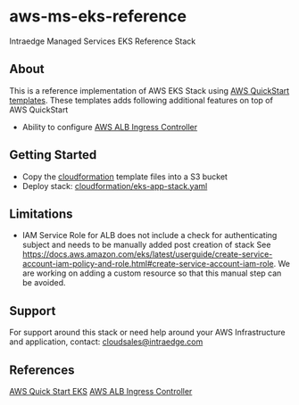 # aws-ms-eks-reference
Intraedge Managed Services EKS Reference Stack

## About
This is a reference implementation of AWS EKS Stack using [AWS QuickStart templates](https://github.com/aws-quickstart). These templates adds following additional features on top of AWS QuickStart
- Ability to configure [AWS ALB Ingress Controller](https://docs.aws.amazon.com/eks/latest/userguide/alb-ingress.html)

## Getting Started
- Copy the [cloudformation](./cloudformation) template files into a S3 bucket
- Deploy stack:  [cloudformation/eks-app-stack.yaml](cloudformation/eks-app-stack.yaml)

## Limitations
- IAM Service Role for ALB does not include a check for authenticating subject and needs to be manually added post creation of stack See https://docs.aws.amazon.com/eks/latest/userguide/create-service-account-iam-policy-and-role.html#create-service-account-iam-role.  We are working on adding a custom resource so that this manual step can be avoided.

## Support
For support around this stack or need help around your AWS Infrastructure and application, contact: [cloudsales@intraedge.com](mailto:cloudsales@intraedge.com)

## References
[AWS Quick Start EKS](https://github.com/aws-quickstart/quickstart-amazon-eks)
[AWS ALB Ingress Controller](https://docs.aws.amazon.com/eks/latest/userguide/alb-ingress.html)


